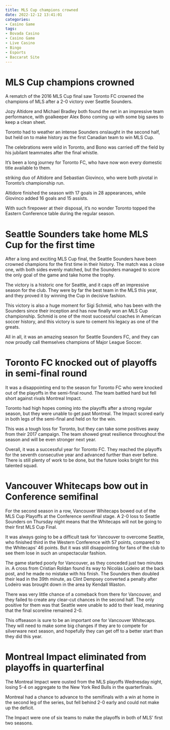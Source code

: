 ```yaml
---
title: MLS Cup champions crowned
date: 2022-12-12 13:41:01
categories:
- Casino Game
tags:
- Bovada Casino
- Casino Game
- Live Casino
- Bingo
- Esports
- Baccarat Site
---
```



#  MLS Cup champions crowned

A rematch of the 2016 MLS Cup final saw Toronto FC crowned the champions of MLS after a 2-0 victory over Seattle Sounders.

Jozy Altidore and Michael Bradley both found the net in an impressive team performance, with goalkeeper Alex Bono coming up with some big saves to keep a clean sheet.

Toronto had to weather an intense Sounders onslaught in the second half, but held on to make history as the first Canadian team to win MLS Cup.

The celebrations were wild in Toronto, and Bono was carried off the field by his jubilant teammates after the final whistle.

It’s been a long journey for Toronto FC, who have now won every domestic title available to them.

 striking duo of Altidore and Sebastian Giovinco, who were both pivotal in Toronto’s championship run.

Altidore finished the season with 17 goals in 28 appearances, while Giovinco added 16 goals and 15 assists.

With such firepower at their disposal, it’s no wonder Toronto topped the Eastern Conference table during the regular season.

#  Seattle Sounders take home MLS Cup for the first time

After a long and exciting MLS Cup final, the Seattle Sounders have been crowned champions for the first time in their history. The match was a close one, with both sides evenly matched, but the Sounders managed to score the only goal of the game and take home the trophy.

The victory is a historic one for Seattle, and it caps off an impressive season for the club. They were by far the best team in the MLS this year, and they proved it by winning the Cup in decisive fashion.

This victory is also a huge moment for Sigi Schmid, who has been with the Sounders since their inception and has now finally won an MLS Cup championship. Schmid is one of the most successful coaches in American soccer history, and this victory is sure to cement his legacy as one of the greats.

All in all, it was an amazing season for Seattle Sounders FC, and they can now proudly call themselves champions of Major League Soccer.

#  Toronto FC knocked out of playoffs in semi-final round

It was a disappointing end to the season for Toronto FC who were knocked out of the playoffs in the semi-final round. The team battled hard but fell short against rivals Montreal Impact.

Toronto had high hopes coming into the playoffs after a strong regular season, but they were unable to get past Montreal. The Impact scored early in both legs of the semi-final and held on for the win.

This was a tough loss for Toronto, but they can take some positives away from their 2017 campaign. The team showed great resilience throughout the season and will be even stronger next year.

Overall, it was a successful year for Toronto FC. They reached the playoffs for the seventh consecutive year and advanced further than ever before. There is still plenty of work to be done, but the future looks bright for this talented squad.

#  Vancouver Whitecaps bow out in Conference semifinal

For the second season in a row, Vancouver Whitecaps bowed out of the MLS Cup Playoffs at the Conference semifinal stage. A 2-0 loss to Seattle Sounders on Thursday night means that the Whitecaps will not be going to their first MLS Cup Final.

It was always going to be a difficult task for Vancouver to overcome Seattle, who finished third in the Western Conference with 57 points, compared to the Whitecaps’ 46 points. But it was still disappointing for fans of the club to see them lose in such an unspectacular fashion.

The game started poorly for Vancouver, as they conceded just two minutes in. A cross from Cristian Roldan found its way to Nicolás Lodeiro at the back post, and he made no mistake with his finish. The Sounders then doubled their lead in the 39th minute, as Clint Dempsey converted a penalty after Lodeiro was brought down in the area by Kendall Waston.

There was very little chance of a comeback from there for Vancouver, and they failed to create any clear-cut chances in the second half. The only positive for them was that Seattle were unable to add to their lead, meaning that the final scoreline remained 2-0.

This offseason is sure to be an important one for Vancouver Whitecaps. They will need to make some big changes if they are to compete for silverware next season, and hopefully they can get off to a better start than they did this year.

#  Montreal Impact eliminated from playoffs in quarterfinal

The Montreal Impact were ousted from the MLS playoffs Wednesday night, losing 5-4 on aggregate to the New York Red Bulls in the quarterfinals.

Montreal had a chance to advance to the semifinals with a win at home in the second leg of the series, but fell behind 2-0 early and could not make up the deficit.

The Impact were one of six teams to make the playoffs in both of MLS' first two seasons.